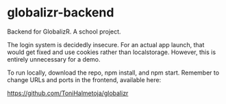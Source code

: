 # globalizr-backend
 Backend for GlobalizR. A school project.

The login system is decidedly insecure. For an actual app launch, that would get fixed and use cookies rather than localstorage. However, this is entirely unnecessary for a demo.

To run locally, download the repo, npm install, and npm start. Remember to change URLs and ports in the frontend, available here:

https://github.com/ToniHalmetoja/globalizr
